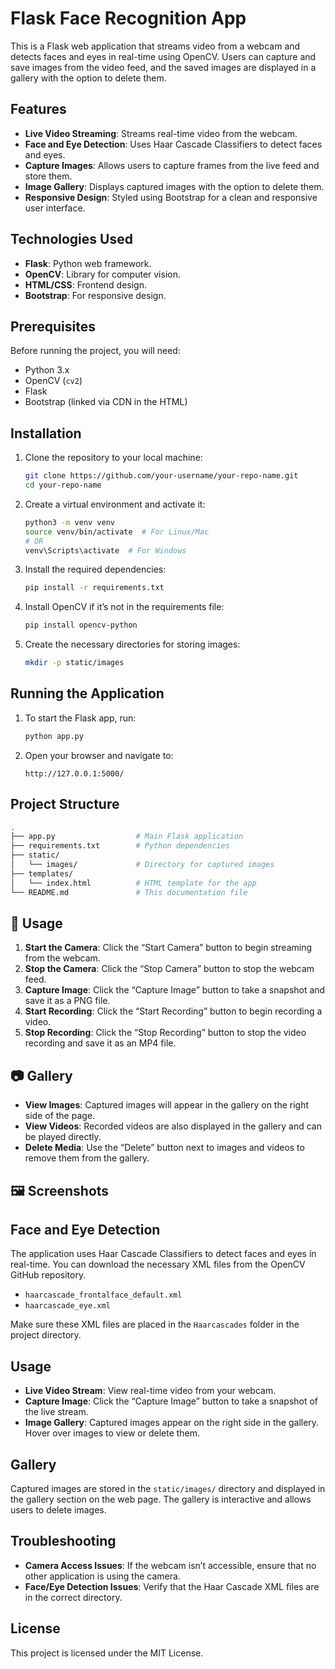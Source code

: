 # Flask Face Recognition App

This is a Flask web application that streams video from a webcam and detects faces and eyes in real-time using OpenCV. Users can capture and save images from the video feed, and the saved images are displayed in a gallery with the option to delete them.

## Features

- **Live Video Streaming**: Streams real-time video from the webcam.
- **Face and Eye Detection**: Uses Haar Cascade Classifiers to detect faces and eyes.
- **Capture Images**: Allows users to capture frames from the live feed and store them.
- **Image Gallery**: Displays captured images with the option to delete them.
- **Responsive Design**: Styled using Bootstrap for a clean and responsive user interface.

## Technologies Used

- **Flask**: Python web framework.
- **OpenCV**: Library for computer vision.
- **HTML/CSS**: Frontend design.
- **Bootstrap**: For responsive design.

## Prerequisites

Before running the project, you will need:

- Python 3.x
- OpenCV (`cv2`)
- Flask
- Bootstrap (linked via CDN in the HTML)

## Installation

1. Clone the repository to your local machine:

    ```bash
    git clone https://github.com/your-username/your-repo-name.git
    cd your-repo-name
    ```

2. Create a virtual environment and activate it:

    ```bash
    python3 -m venv venv
    source venv/bin/activate  # For Linux/Mac
    # OR
    venv\Scripts\activate  # For Windows
    ```

3. Install the required dependencies:

    ```bash
    pip install -r requirements.txt
    ```

4. Install OpenCV if it’s not in the requirements file:

    ```bash
    pip install opencv-python
    ```

5. Create the necessary directories for storing images:

    ```bash
    mkdir -p static/images
    ```

## Running the Application

1. To start the Flask app, run:

    ```bash
    python app.py
    ```

2. Open your browser and navigate to:

    ```
    http://127.0.0.1:5000/
    ```

## Project Structure

```bash
.
├── app.py                  # Main Flask application
├── requirements.txt        # Python dependencies
├── static/
│   └── images/             # Directory for captured images
├── templates/
│   └── index.html          # HTML template for the app
└── README.md               # This documentation file
```

## 🎥 Usage

1. **Start the Camera**: Click the “Start Camera” button to begin streaming from the webcam.
2. **Stop the Camera**: Click the “Stop Camera” button to stop the webcam feed.
3. **Capture Image**: Click the “Capture Image” button to take a snapshot and save it as a PNG file.
4. **Start Recording**: Click the “Start Recording” button to begin recording a video.
5. **Stop Recording**: Click the “Stop Recording” button to stop the video recording and save it as an MP4 file.

## 📷 Gallery

- **View Images**: Captured images will appear in the gallery on the right side of the page.
- **View Videos**: Recorded videos are also displayed in the gallery and can be played directly.
- **Delete Media**: Use the “Delete” button next to images and videos to remove them from the gallery.

## 🖼️ Screenshots



## Face and Eye Detection

The application uses Haar Cascade Classifiers to detect faces and eyes in real-time. You can download the necessary XML files from the OpenCV GitHub repository.

- `haarcascade_frontalface_default.xml`
- `haarcascade_eye.xml`

Make sure these XML files are placed in the `Haarcascades` folder in the project directory.

## Usage

- **Live Video Stream**: View real-time video from your webcam.
- **Capture Image**: Click the “Capture Image” button to take a snapshot of the live stream.
- **Image Gallery**: Captured images appear on the right side in the gallery. Hover over images to view or delete them.

## Gallery

Captured images are stored in the `static/images/` directory and displayed in the gallery section on the web page. The gallery is interactive and allows users to delete images.

## Troubleshooting

- **Camera Access Issues**: If the webcam isn’t accessible, ensure that no other application is using the camera.
- **Face/Eye Detection Issues**: Verify that the Haar Cascade XML files are in the correct directory.

## License

This project is licensed under the MIT License.
